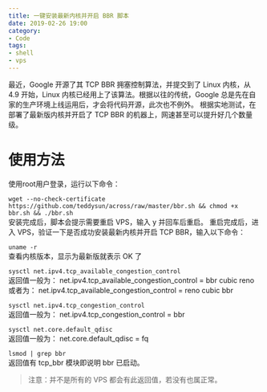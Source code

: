 ```yaml
---
title: 一键安装最新内核并开启 BBR 脚本  
date: 2019-02-26 19:00
category:
- Code
tags:
- shell
- vps
---
```


最近，Google 开源了其 TCP BBR 拥塞控制算法，并提交到了 Linux 内核，从 4.9 开始，Linux 内核已经用上了该算法。根据以往的传统，Google 总是先在自家的生产环境上线运用后，才会将代码开源，此次也不例外。
根据实地测试，在部署了最新版内核并开启了 TCP BBR 的机器上，网速甚至可以提升好几个数量级。

# 使用方法
使用root用户登录，运行以下命令：

`wget --no-check-certificate https://github.com/teddysun/across/raw/master/bbr.sh && chmod +x bbr.sh && ./bbr.sh`  
安装完成后，脚本会提示需要重启 VPS，输入 y 并回车后重启。
重启完成后，进入 VPS，验证一下是否成功安装最新内核并开启 TCP BBR，输入以下命令：

`uname -r`  
查看内核版本，显示为最新版就表示 OK 了

`sysctl net.ipv4.tcp_available_congestion_control`  
返回值一般为：
net.ipv4.tcp_available_congestion_control = bbr cubic reno
或者为：
net.ipv4.tcp_available_congestion_control = reno cubic bbr

`sysctl net.ipv4.tcp_congestion_control`  
返回值一般为：
net.ipv4.tcp_congestion_control = bbr

`sysctl net.core.default_qdisc`  
返回值一般为：
net.core.default_qdisc = fq

`lsmod | grep bbr`  
返回值有 tcp_bbr 模块即说明 bbr 已启动。
> 注意：并不是所有的 VPS 都会有此返回值，若没有也属正常。